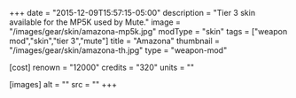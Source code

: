 +++
date = "2015-12-09T15:57:15-05:00"
description = "Tier 3 skin available for the MP5K used by Mute."
image = "/images/gear/skin/amazona-mp5k.jpg"
modType = "skin"
tags = ["weapon mod","skin","tier 3","mute"]
title = "Amazona"
thumbnail = "/images/gear/skin/amazona-th.jpg"
type = "weapon-mod"

[cost]
  renown = "12000"
  credits = "320"
  units = ""

[images]
  alt = ""
  src = ""
+++
